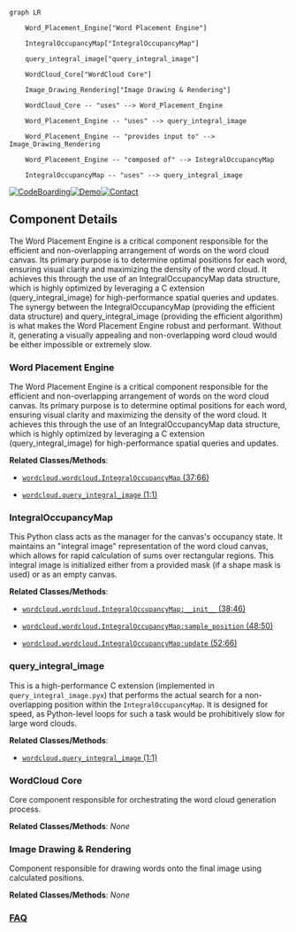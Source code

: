 ```mermaid

graph LR

    Word_Placement_Engine["Word Placement Engine"]

    IntegralOccupancyMap["IntegralOccupancyMap"]

    query_integral_image["query_integral_image"]

    WordCloud_Core["WordCloud Core"]

    Image_Drawing_Rendering["Image Drawing & Rendering"]

    WordCloud_Core -- "uses" --> Word_Placement_Engine

    Word_Placement_Engine -- "uses" --> query_integral_image

    Word_Placement_Engine -- "provides input to" --> Image_Drawing_Rendering

    Word_Placement_Engine -- "composed of" --> IntegralOccupancyMap

    IntegralOccupancyMap -- "uses" --> query_integral_image

```

[![CodeBoarding](https://img.shields.io/badge/Generated%20by-CodeBoarding-9cf?style=flat-square)](https://github.com/CodeBoarding/GeneratedOnBoardings)[![Demo](https://img.shields.io/badge/Try%20our-Demo-blue?style=flat-square)](https://www.codeboarding.org/demo)[![Contact](https://img.shields.io/badge/Contact%20us%20-%20contact@codeboarding.org-lightgrey?style=flat-square)](mailto:contact@codeboarding.org)



## Component Details



The Word Placement Engine is a critical component responsible for the efficient and non-overlapping arrangement of words on the word cloud canvas. Its primary purpose is to determine optimal positions for each word, ensuring visual clarity and maximizing the density of the word cloud. It achieves this through the use of an IntegralOccupancyMap data structure, which is highly optimized by leveraging a C extension (query_integral_image) for high-performance spatial queries and updates. The synergy between the IntegralOccupancyMap (providing the efficient data structure) and query_integral_image (providing the efficient algorithm) is what makes the Word Placement Engine robust and performant. Without it, generating a visually appealing and non-overlapping word cloud would be either impossible or extremely slow.



### Word Placement Engine

The Word Placement Engine is a critical component responsible for the efficient and non-overlapping arrangement of words on the word cloud canvas. Its primary purpose is to determine optimal positions for each word, ensuring visual clarity and maximizing the density of the word cloud. It achieves this through the use of an IntegralOccupancyMap data structure, which is highly optimized by leveraging a C extension (query_integral_image) for high-performance spatial queries and updates.





**Related Classes/Methods**:



- <a href="https://github.com/amueller/word_cloud/blob/master/wordcloud/wordcloud.py#L37-L66" target="_blank" rel="noopener noreferrer">`wordcloud.wordcloud.IntegralOccupancyMap` (37:66)</a>

- <a href="https://github.com/amueller/word_cloud/blob/master/wordcloud/wordcloud.py#L1-L1" target="_blank" rel="noopener noreferrer">`wordcloud.query_integral_image` (1:1)</a>





### IntegralOccupancyMap

This Python class acts as the manager for the canvas's occupancy state. It maintains an "integral image" representation of the word cloud canvas, which allows for rapid calculation of sums over rectangular regions. This integral image is initialized either from a provided mask (if a shape mask is used) or as an empty canvas.





**Related Classes/Methods**:



- <a href="https://github.com/amueller/word_cloud/blob/master/wordcloud/wordcloud.py#L38-L46" target="_blank" rel="noopener noreferrer">`wordcloud.wordcloud.IntegralOccupancyMap:__init__` (38:46)</a>

- <a href="https://github.com/amueller/word_cloud/blob/master/wordcloud/wordcloud.py#L48-L50" target="_blank" rel="noopener noreferrer">`wordcloud.wordcloud.IntegralOccupancyMap:sample_position` (48:50)</a>

- <a href="https://github.com/amueller/word_cloud/blob/master/wordcloud/wordcloud.py#L52-L66" target="_blank" rel="noopener noreferrer">`wordcloud.wordcloud.IntegralOccupancyMap:update` (52:66)</a>





### query_integral_image

This is a high-performance C extension (implemented in `query_integral_image.pyx`) that performs the actual search for a non-overlapping position within the `IntegralOccupancyMap`. It is designed for speed, as Python-level loops for such a task would be prohibitively slow for large word clouds.





**Related Classes/Methods**:



- <a href="https://github.com/amueller/word_cloud/blob/master/wordcloud/wordcloud.py#L1-L1" target="_blank" rel="noopener noreferrer">`wordcloud.query_integral_image` (1:1)</a>





### WordCloud Core

Core component responsible for orchestrating the word cloud generation process.





**Related Classes/Methods**: _None_



### Image Drawing & Rendering

Component responsible for drawing words onto the final image using calculated positions.





**Related Classes/Methods**: _None_







### [FAQ](https://github.com/CodeBoarding/GeneratedOnBoardings/tree/main?tab=readme-ov-file#faq)